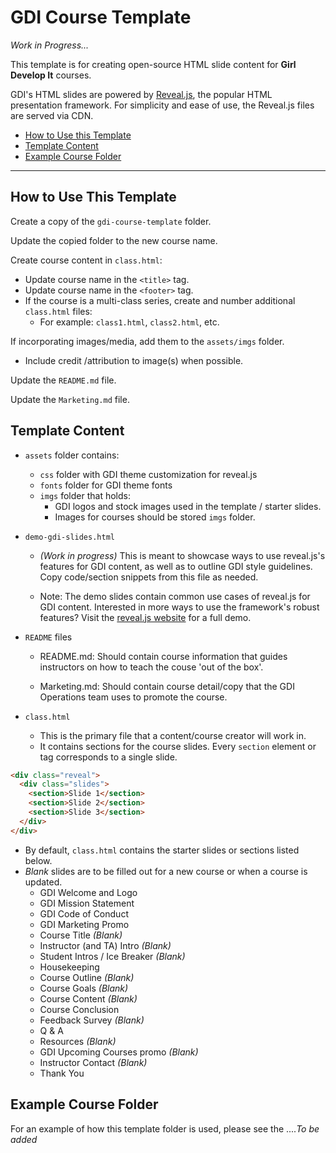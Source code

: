 # GDI Course Template

*Work in Progress...*

This template is for creating open-source HTML slide content for **Girl Develop It** courses.

GDI's HTML slides are powered by [Reveal.js](https://revealjs.com/), the popular HTML presentation framework. For simplicity and ease of use, the Reveal.js files are served via CDN.

- [How to Use this Template](#how-to-use-this-template)
- [Template Content](#template-content)
- [Example Course Folder](#example-course-folder)

<hr>

## How to Use This Template

Create a copy of the `gdi-course-template` folder.

Update the copied folder to the new course name.

Create course content in `class.html`:
  * Update course name in the `<title>` tag.
  * Update course name in the `<footer>` tag.
  * If the course is a multi-class series, create and number additional `class.html` files:
    * For example: `class1.html`, `class2.html`, etc.

If incorporating images/media, add them to the `assets/imgs` folder.
  * Include credit /attribution to image(s) when possible.

Update the `README.md` file.

Update the `Marketing.md` file.

## Template Content

* `assets` folder contains:
  * `css` folder with GDI theme customization for reveal.js
  * `fonts` folder for GDI theme fonts
  * `imgs` folder that holds:
    * GDI logos and stock images used in the template / starter slides.
    * Images for courses should be stored `imgs` folder.

* `demo-gdi-slides.html`
  * *(Work in progress)* This is meant to showcase ways to use reveal.js's features for GDI content, as well as to outline GDI style guidelines. Copy code/section snippets from this file as needed.

  * Note: The demo slides contain common use cases of reveal.js for GDI content. Interested in more ways to use the framework's robust features? Visit the [reveal.js website](https://revealjs.com/) for a full demo.

* `README` files
  * README.md: Should contain course information that guides instructors on how to teach the couse 'out of the box'.

  * Marketing.md: Should contain course detail/copy that the GDI Operations team uses to promote the course. 

* `class.html`
  * This is the primary file that a content/course creator will work in.
  * It contains sections for the course slides. Every `section` element or tag corresponds to a single slide.
  
```html
<div class="reveal">
  <div class="slides"> 
    <section>Slide 1</section>
    <section>Slide 2</section>
    <section>Slide 3</section>
  </div>
</div>
```
  * By default, `class.html` contains the starter slides or sections listed below. 
  * *Blank* slides are to be filled out for a new course or when a course is updated.
    * GDI Welcome and Logo
    * GDI Mission Statement
    * GDI Code of Conduct
    * GDI Marketing Promo
    * Course Title *(Blank)*
    * Instructor (and TA) Intro *(Blank)*
    * Student Intros / Ice Breaker *(Blank)*
    * Housekeeping
    * Course Outline *(Blank)*
    * Course Goals *(Blank)*
    * Course Content *(Blank)*
    * Course Conclusion
    * Feedback Survey *(Blank)*
    * Q & A
    * Resources *(Blank)*
    * GDI Upcoming Courses promo *(Blank)*
    * Instructor Contact *(Blank)*
    * Thank You

## Example Course Folder

For an example of how this template folder is used, please see the ....*To be added*